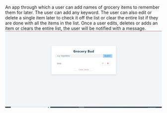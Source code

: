 An app through which a user can add names of grocery items to remember them for
later. The user can add any keyword. The user can also edit or delete a single item later to check it
off the list or clear the entire list if they are done with all the items in the list. Once a user edits,
deletes or adds an item or clears the entire list, the user will be notified with a message.
![alt text](grocerybud.jpg)